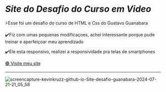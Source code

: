 <h1><i>Site do Desafio do Curso em Video</i></h1>
<p>⚡Esse foi um desafio do curso de HTML e Css do Gustavo Guanabara</p>
<p>✔️Fiz com umas pequenas modificaçoes, achei interessante porque pude treinar e aperfeiçoar meu aprendizado</p>
<p>✔️Ele esta responsivo, realizei a responsividade pra telas de smartphones</p>


<a href="https://kevinkruzz.github.io/Site-desafio-guanabara/" target="_blank">🟢 Visite meu site</a>
  
---

![screencapture-kevinkruzz-github-io-Site-desafio-guanabara-2024-07-21-21_05_58](https://github.com/user-attachments/assets/9a3f5810-4c0e-45bc-9bfa-d585b0b6ae5c)
